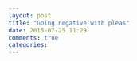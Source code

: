 ```yaml
---
layout: post
title: "Going negative with pleas"
date: 2015-07-25 11:29
comments: true
categories: 
---
```

